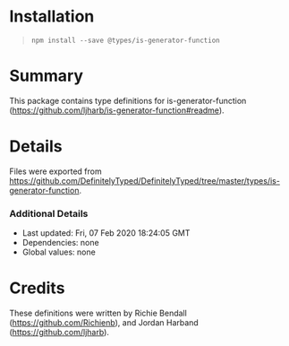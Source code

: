 # Installation
> `npm install --save @types/is-generator-function`

# Summary
This package contains type definitions for is-generator-function (https://github.com/ljharb/is-generator-function#readme).

# Details
Files were exported from https://github.com/DefinitelyTyped/DefinitelyTyped/tree/master/types/is-generator-function.

### Additional Details
 * Last updated: Fri, 07 Feb 2020 18:24:05 GMT
 * Dependencies: none
 * Global values: none

# Credits
These definitions were written by Richie Bendall (https://github.com/Richienb), and Jordan Harband (https://github.com/ljharb).
